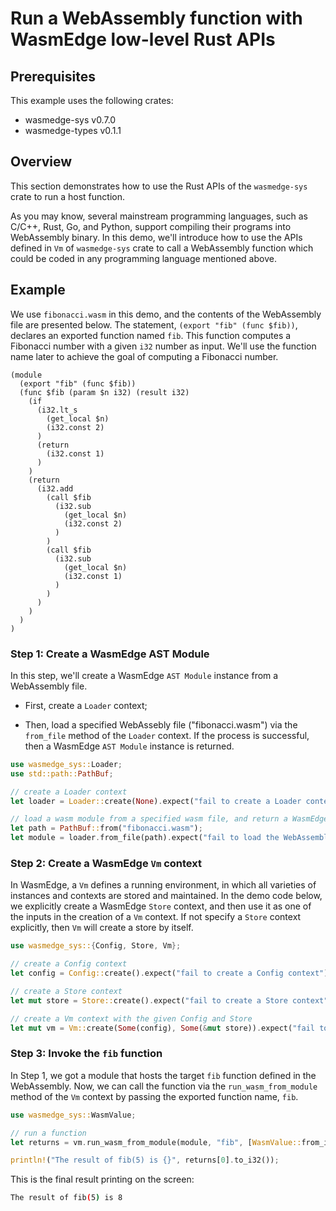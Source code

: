 # Run a WebAssembly function with WasmEdge low-level Rust APIs

## Prerequisites

This example uses the following crates:

* wasmedge-sys v0.7.0
* wasmedge-types v0.1.1

## Overview

This section demonstrates how to use the Rust APIs of the `wasmedge-sys` crate to run a host function.

As you may know, several mainstream programming languages, such as C/C++, Rust, Go, and Python, support compiling their programs into WebAssembly binary. In this demo, we'll introduce how to use the APIs defined in `Vm` of `wasmedge-sys` crate to call a WebAssembly function which could be coded in any programming language mentioned above.

## Example

We use `fibonacci.wasm` in this demo, and the contents of the WebAssembly file are presented below. The statement, `(export "fib" (func $fib))`, declares an exported function named `fib`. This function computes a Fibonacci number with a given `i32` number as input. We'll use the function name later to achieve the goal of computing a Fibonacci number.

```wasm
(module
  (export "fib" (func $fib))
  (func $fib (param $n i32) (result i32)
    (if
      (i32.lt_s
        (get_local $n)
        (i32.const 2)
      )
      (return
        (i32.const 1)
      )
    )
    (return
      (i32.add
        (call $fib
          (i32.sub
            (get_local $n)
            (i32.const 2)
          )
        )
        (call $fib
          (i32.sub
            (get_local $n)
            (i32.const 1)
          )
        )
      )
    )
  )
)
```

### Step 1: Create a WasmEdge AST Module

In this step,  we'll create a WasmEdge `AST Module` instance from a WebAssembly file.

* First, create a `Loader` context;

* Then, load a specified WebAssebly file ("fibonacci.wasm") via the `from_file` method of the `Loader` context. If the process is successful, then a WasmEdge `AST Module` instance is returned.

```rust
use wasmedge_sys::Loader;
use std::path::PathBuf;

// create a Loader context
let loader = Loader::create(None).expect("fail to create a Loader context");

// load a wasm module from a specified wasm file, and return a WasmEdge AST Module instance
let path = PathBuf::from("fibonacci.wasm");
let module = loader.from_file(path).expect("fail to load the WebAssembly file");
```

### Step 2: Create a WasmEdge `Vm` context

In WasmEdge, a `Vm` defines a running environment, in which all varieties of instances and contexts are stored and maintained. In the demo code below, we explicitly create a WasmEdge `Store` context, and then use it as one of the inputs in the creation of a `Vm` context. If not specify a `Store` context explicitly, then `Vm` will create a store by itself.

```rust
use wasmedge_sys::{Config, Store, Vm};

// create a Config context
let config = Config::create().expect("fail to create a Config context");

// create a Store context
let mut store = Store::create().expect("fail to create a Store context");

// create a Vm context with the given Config and Store
let mut vm = Vm::create(Some(config), Some(&mut store)).expect("fail to create a Vm context");
```

### Step 3: Invoke the `fib` function

In Step 1, we got a module that hosts the target `fib` function defined in the WebAssembly. Now, we can call the function via the `run_wasm_from_module` method of the `Vm` context by passing the exported function name, `fib`.

```rust
use wasmedge_sys::WasmValue;

// run a function
let returns = vm.run_wasm_from_module(module, "fib", [WasmValue::from_i32(5)]).expect("fail to run the target function in the module");

println!("The result of fib(5) is {}", returns[0].to_i32());
```

This is the final result printing on the screen:

```bash
The result of fib(5) is 8
```
